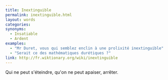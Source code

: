 ```yaml
---
title: Inextinguible
permalink: inextinguible.html
layout: words
categories:
synonyms:
  - Insatiable
  - Ardent
examples:
  - "Mr Duret, vous qui semblez enclin à une prolixité inextinguible"
  - "Serait ce des mathématiques durétiques ?"
link: http://fr.wiktionary.org/wiki/inextinguible
---
```


Qui ne peut s'éteindre, qu'on ne peut apaiser, arrêter.

